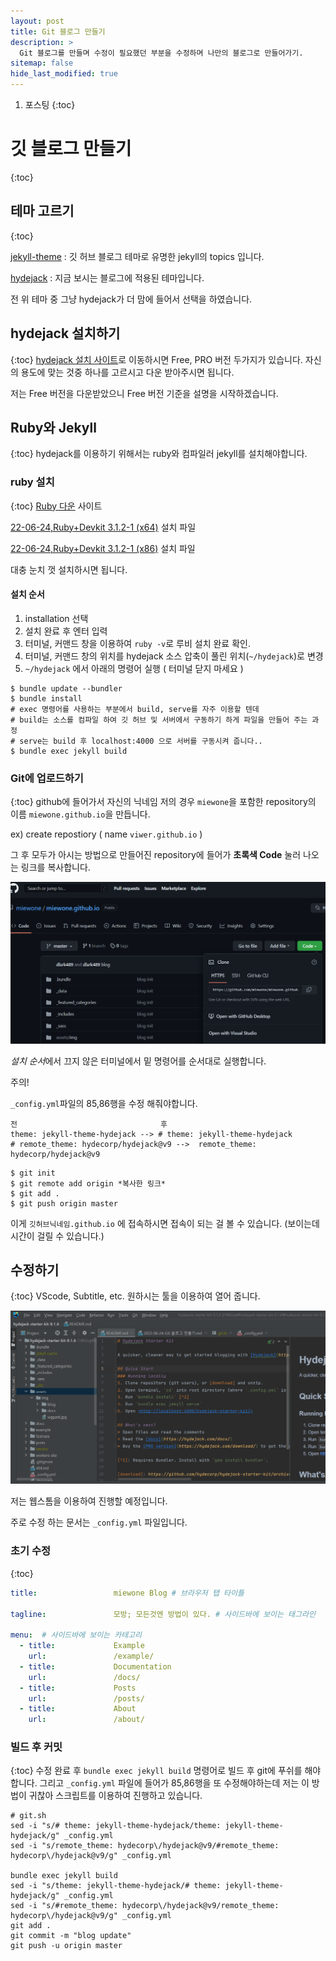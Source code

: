 ```yaml
---
layout: post
title: Git 블로그 만들기
description: >
  Git 블로그를 만들며 수정이 필요했던 부분을 수정하며 나만의 블로그로 만들어가기.
sitemap: false
hide_last_modified: true
---
```


1. 포스팅
{:toc}


# 깃 블로그 만들기 

{:toc}

## 테마 고르기

{:toc}

[jekyll-theme](https://github.com/topics/jekyll-theme) : 깃 허브 블로그 테마로 유명한 jekyll의 topics 입니다.

[hydejack](https://hydejack.com/blog/) : 지금 보시는 블로그에 적용된 테마입니다.

전 위 테마 중 그냥 hydejack가 더 맘에 들어서 선택을 하였습니다.

## hydejack 설치하기

{:toc}
[hydejack 설치 사이트](https://hydejack.com/download/)로 이동하시면 Free, PRO 버전 두가지가 있습니다. 자신의 용도에 맞는 것중 하나를 
고르시고 다운 받아주시면 됩니다.

저는 Free 버전을 다운받았으니 Free 버전 기준을 설명을 시작하겠습니다.

## Ruby와 Jekyll

{:toc}
hydejack를 이용하기 위해서는 ruby와 컴파일러 jekyll를 설치해야합니다.

### ruby 설치

{:toc}
[Ruby 다운](https://rubyinstaller.org/downloads/) 사이트

[22-06-24,Ruby+Devkit 3.1.2-1 (x64)](https://github.com/oneclick/rubyinstaller2/releases/download/RubyInstaller-3.1.2-1/rubyinstaller-devkit-3.1.2-1-x64.exe) 설치 파일

[22-06-24,Ruby+Devkit 3.1.2-1 (x86)](https://github.com/oneclick/rubyinstaller2/releases/download/RubyInstaller-3.1.2-1/rubyinstaller-devkit-3.1.2-1-x86.exe) 설치 파일

대충 눈치 껏 설치하시면 됩니다.

#### 설치 순서

1. installation 선택
2. 설치 완료 후 엔터 입력
3. 터미널, 커맨드 창을 이용하여 `ruby -v`로 루비 설치 완료 확인.
4. 터미널, 커맨드 창의 위치를 hydejack 소스 압축이 풀린 위치(`~/hydejack`)로 변경
5. `~/hydejack` 에서 아래의 명령어 실행 ( 터미널 닫지 마세요 )
```shell
$ bundle update --bundler
$ bundle install
# exec 명령어를 사용하는 부분에서 build, serve를 자주 이용할 텐데
# build는 소스를 컴파일 하여 깃 허브 및 서버에서 구동하기 하게 파일을 만들어 주는 과정
# serve는 build 후 localhost:4000 으로 서버를 구동시켜 줍니다..
$ bundle exec jekyll build
```
### Git에 업로드하기

{:toc}
github에 들어가서 자신의 닉네임 저의 경우 `miewone`을 포함한 repository의 이름 `miewone.github.io`을 만듭니다.

ex) create repostiory ( name `viwer.github.io` )

그 후 모두가 아시는 방법으로 만들어진 repository에 들어가 **초록색 Code** 눌러 나오는 링크를 복사합니다.

![img_2.png](/assets/img/blog/gitLink.PNG)

*설치 순서*에서 끄지 않은 터미널에서 밑 명령어를 순서대로 실행합니다.

 주의! 

`_config.yml`파일의 85,86행을 수정 해줘야합니다. 
```text
전                                후
theme: jekyll-theme-hydejack --> # theme: jekyll-theme-hydejack
# remote_theme: hydecorp/hydejack@v9 -->  remote_theme: hydecorp/hydejack@v9
```

```shell
$ git init
$ git remote add origin *복사한 링크*
$ git add .
$ git push origin master
```

이게 `깃허브닉네임.github.io` 에 접속하시면 접속이 되는 걸 볼 수 있습니다. (보이는데 시간이 걸릴 수 있습니다.)

## 수정하기

{:toc}
 VScode, Subtitle, etc. 원하시는 툴을 이용하여 열어 줍니다.

![img.png](/assets/img/blog/blog_tool.PNG)

저는 웹스톰을 이용하여 진행할 예정입니다.

주로 수정 하는 문서는 `_config.yml` 파일입니다.

### 초기 수정

{:toc}
```yaml
title:                 miewone Blog # 브라우저 탭 타이틀 

tagline:               모방; 모든것엔 방법이 있다. # 사이드바에 보이는 태그라인

menu:  # 사이드바에 보이는 카테고리 
  - title:             Example
    url:               /example/
  - title:             Documentation
    url:               /docs/
  - title:             Posts
    url:               /posts/
  - title:             About
    url:               /about/
```

### 빌드 후 커밋

{:toc}
수정 완료 후 
`bundle exec jekyll build` 명령어로 빌드 후 git에 푸쉬를 해야 합니다. 그리고 `_config.yml` 파일에 들어가 85,86행을 또 수정해야하는데 저는 이 방법이 귀찮아
스크립트를 이용하여 진행하고 있습니다.

```shell
# git.sh
sed -i "s/# theme: jekyll-theme-hydejack/theme: jekyll-theme-hydejack/g" _config.yml
sed -i "s/remote_theme: hydecorp\/hydejack@v9/#remote_theme: hydecorp\/hydejack@v9/g" _config.yml

bundle exec jekyll build
sed -i "s/theme: jekyll-theme-hydejack/# theme: jekyll-theme-hydejack/g" _config.yml
sed -i "s/#remote_theme: hydecorp\/hydejack@v9/remote_theme: hydecorp\/hydejack@v9/g" _config.yml
git add .
git commit -m "blog update"
git push -u origin master
```